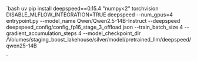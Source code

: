 `bash
uv pip install deepspeed==0.15.4 "numpy<2" torchvision
DISABLE_MLFLOW_INTEGRATION=TRUE deepspeed --num_gpus=4 entrypoint.py --model_name Qwen/Qwen2.5-14B-Instruct --deepspeed deepspeed_config/config_fp16_stage_3_offload.json --train_batch_size 4 --gradient_accumulation_steps 4 --model_checkpoint_dir /Volumes/staging_boost_lakehouse/silver/model/pretrained_llm/deepspeed/qwen25-14B

`
